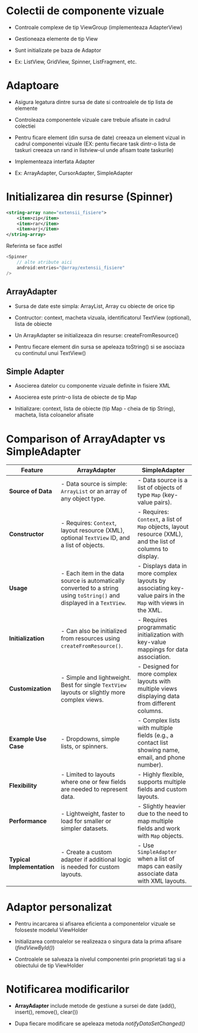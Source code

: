 # Colectii de componente vizuale

- Controale complexe de tip ViewGroup (implementeaza AdapterView)

- Gestioneaza elemente de tip View

- Sunt initializate pe baza de Adaptor

- Ex: ListView, GridView, Spinner, ListFragment, etc.

# Adaptoare

- Asigura legatura dintre sursa de date si controalele de tip lista de elemente

- Controleaza componentele vizuale care trebuie afisate in cadrul colectiei

- Pentru ficare element (din sursa de date) creeaza un element vizual in cadrul componentei vizuale (EX: pentu fiecare task dintr-o lista de taskuri creeaza un rand in listview-ul unde afisam toate taskurile)

- Implementeaza interfata Adapter

- Ex: ArrayAdapter, CursorAdapter, SimpleAdapter

# Initializarea din resurse (Spinner)

```xml
<string-array name="extensii_fisiere">
    <item>zip</item>
    <item>rar</item>
    <item>arj</item>
</string-array>
```

Referinta se face astfel

```java
<Spinner 
    // alte atribute aici
    android:entries="@array/extensii_fisiere"
/>
```

## ArrayAdapter

- Sursa de date este simpla: ArrayList, Array cu obiecte de orice tip

- Contructor: context, macheta vizuala, identificatorul TextView (optional), lista de obiecte

- Un ArrayAdapter se initializeaza din resurse: createFromResource()

- Pentru fiecare element din sursa se apeleaza toString() si se asociaza cu continutul unui TextView()

## Simple Adapter

- Asocierea datelor cu componente vizuale definite in fisiere XML

- Asocierea este printr-o lista de obiecte de tip Map

- Initializare: context, lista de obiecte (tip Map - cheia de tip String), macheta, lista coloanelor afisate

# Comparison of ArrayAdapter vs SimpleAdapter

| Feature                    | **ArrayAdapter**                                                                                             | **SimpleAdapter**                                                                                   |
|----------------------------|------------------------------------------------------------------------------------------------------------|-----------------------------------------------------------------------------------------------------|
| **Source of Data**         | - Data source is simple: `ArrayList` or an array of any object type.                                        | - Data source is a list of objects of type `Map` (key-value pairs).                                |
| **Constructor**            | - Requires: `Context`, layout resource (XML), optional `TextView` ID, and a list of objects.               | - Requires: `Context`, a list of `Map` objects, layout resource (XML), and the list of columns to display. |
| **Usage**                  | - Each item in the data source is automatically converted to a string using `toString()` and displayed in a `TextView`. | - Displays data in more complex layouts by associating key-value pairs in the `Map` with views in the XML. |
| **Initialization**         | - Can also be initialized from resources using `createFromResource()`.                                     | - Requires programmatic initialization with key-value mappings for data association.               |
| **Customization**          | - Simple and lightweight. Best for single `TextView` layouts or slightly more complex views.               | - Designed for more complex layouts with multiple views displaying data from different columns.     |
| **Example Use Case**       | - Dropdowns, simple lists, or spinners.                                                                    | - Complex lists with multiple fields (e.g., a contact list showing name, email, and phone number).  |
| **Flexibility**            | - Limited to layouts where one or few fields are needed to represent data.                                 | - Highly flexible, supports multiple fields and custom layouts.                                    |
| **Performance**            | - Lightweight, faster to load for smaller or simpler datasets.                                            | - Slightly heavier due to the need to map multiple fields and work with `Map` objects.             |
| **Typical Implementation** | - Create a custom adapter if additional logic is needed for custom layouts.                                | - Use `SimpleAdapter` when a list of maps can easily associate data with XML layouts.              |

# Adaptor personalizat

- Pentru incarcarea si afisarea eficienta a componentelor vizuale se foloseste modelul ViewHolder

- Initializarea controalelor se realizeaza o singura data la prima afisare (*findViewById()*)

- Controalele se salveaza la nivelul componentei prin proprietati tag si a obiectului de tip ViewHolder

# Notificarea modificarilor

- **ArrayAdapter** include metode de gestiune a sursei de date (add(), insert(), remove(), clear())

- Dupa fiecare modificare se apeleaza metoda *notifyDataSetChanged()*
